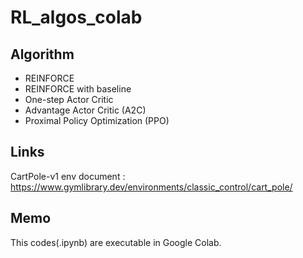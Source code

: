 # RL_algos_colab

## Algorithm
+ REINFORCE
+ REINFORCE with baseline
+ One-step Actor Critic
+ Advantage Actor Critic (A2C)
+ Proximal Policy Optimization (PPO)

## Links
CartPole-v1 env document : https://www.gymlibrary.dev/environments/classic_control/cart_pole/

## Memo
This codes(.ipynb) are executable in Google Colab.
